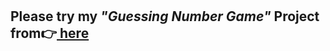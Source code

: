 # <h2>Please try my <em>"Guessing Number Game"</em> Project from👉<a href="https://mnrgdkl.github.io/JS-Project-001--Find_The_Number_Game/" target="blank" rel="noopener noreferrer"> here</a> </h2>
